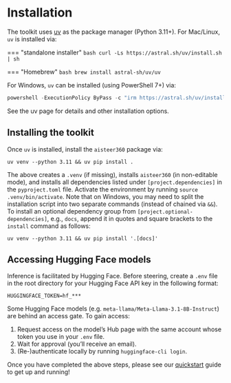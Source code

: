 # Installation

The toolkit uses [uv](https://docs.astral.sh/uv/) as the package manager (Python 3.11+). For Mac/Linux, `uv` is installed via:

=== "standalone installer"
    ```bash
    curl -Ls https://astral.sh/uv/install.sh | sh
    ```

=== "Homebrew"
    ```bash
    brew install astral-sh/uv/uv
    ```

For Windows, `uv` can be installed (using PowerShell 7+) via:

 ```powershell
powershell -ExecutionPolicy ByPass -c "irm https://astral.sh/uv/install.ps1 | iex"
```

See the uv page for details and other installation options.


## Installing the toolkit

Once `uv` is installed, install the `aisteer360` package via:

```commandline
uv venv --python 3.11 && uv pip install .
```

The above creates a `.venv` (if missing), installs `aisteer360` (in non-editable mode), and installs all dependencies
listed under `[project.dependencies]` in the `pyproject.toml` file. Activate the environment by running `source .venv/bin/activate`.
Note that on Windows, you may need to split the installation script into two separate commands (instead of chained via `&&`).
To install an optional dependency group from `[project.optional-dependencies]`, e.g., `docs`, append it in quotes and
square brackets to the `install` command as follows:

```commandline
uv venv --python 3.11 && uv pip install '.[docs]'
```

## Accessing Hugging Face models

Inference is facilitated by Hugging Face. Before steering, create a `.env` file in the root directory for your Hugging
Face API key in the following format:
```
HUGGINGFACE_TOKEN=hf_***
```

Some Hugging Face models (e.g. `meta-llama/Meta-Llama-3.1-8B-Instruct`) are behind an access gate. To gain access:

1. Request access on the model’s Hub page with the same account whose token you use in your `.env` file.
2. Wait for approval (you’ll receive an email).
3. (Re-)authenticate locally by running `huggingface-cli login`.

Once you have completed the above steps, please see our [quickstart](quickstart.md) guide to get up and running!

